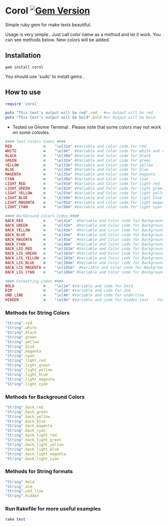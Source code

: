 # Corol [![Gem Version](https://badge.fury.io/rb/corol.svg)](https://badge.fury.io/rb/corol)

Simple ruby gem for make texts beautiful.

Usage is very simple . Just call color name as a method and let it work. You can see methods below. New colors will be added.

## Installation

```
gem install corol
```
You should use 'sudo' to install gems .

## How to use

```ruby
require 'corol'

puts "This text's output will be red".red   #=> Output will be red
puts "This text's output will be bold".bold #=> Output will be bold
```


* Tested on Gnome Terminal . Please note that some colors may not work on some colsoles.

```ruby
#### Text Colors Codes ####
RED              =    "\e[31m" #Variable and Color code for red
WHITE            =    "\e[0m"  #Variable and Color code for white and resetting color or format
BLACK            =    "\e[30m" #Variable and Color code for black
GREEN            =    "\e[32m" #Variable and Color code for green
YELLOW           =    "\e[33m" #Variable and Color code for yellow
BLUE             =    "\e[34m" #Variable and Color code for blue
MAGENTA          =    "\e[35m" #Variable and Color code for magenta
CYAN             =    "\e[36m" #Variable and Color code for cyan
LIGHT_RED        =    "\e[91m" #Variable and Color code for light red
LIGHT_GREEN      =    "\e[92m" #Variable and Color code for light green
LIGHT_YELLOW     =    "\e[93m" #Variable and Color code for light yellow
LIGHT_BLUE       =    "\e[94m" #Variable and Color code for light blue
LIGHT_MAGENTA    =    "\e[95m" #Variable and Color code for light magenta
LIGHT_CYAN       =    "\e[96m" #Variable and Color code for light cyan
```

```ruby
#### BackGround Colors Codes ####
BACK_RED         =    "\e[41m"  #Variable and Color code for Background red
BACK_GREEN       =    "\e[42m"  #Variable and Color code for Background green
BACK_YELLOW      =    "\e[43m"  #Variable and Color code for Background yellow
BACK_BLUE        =    "\e[44m"  #Variable and Color code for Background blue
BACK_MAGENTA     =    "\e[45m"  #Variable and Color code for Background magenta
BACK_CYAN        =    "\e[46m"  #Variable and Color code for Background cyan
BACK_LIG_RED     =    "\e[101m" #Variable and Color code for Background light red
BACK_LIG_GREEN   =    "\e[102m" #Variable and Color code for Background light green
BACK_LIG_YELLOW  =    "\e[103m" #Variable and Color code for Background light yellow
BACK_LIG_BLUE    =    "\e[104m" #Variable and Color code for Background light blue
BACK_LIG_MAGENTA =    "\e[105m"  #Variable and Color code for Background light magenta
BACK_LIG_CYAN    =    "\e[106m" #Variable and Color code for Background light cyan
```

```ruby
#### Formatting Codes ####
BOLD             =    "\e[1m" #Variable and code for bold
DIM              =    "\e[2m" #Variable and code for dim
UND_LINE         =    "\e[4m" #Variable and code for underline
HIDDEN           =    "\e[8m" #Variable and code for hidden text  . For passwords
```

### Methods for String Colors

```ruby
"String".red
"String".white
"String".black
"String".green
"String".yellow
"String".blue
"String".magenta
"String".cyan
"String".light_red
"String".light_green
"String".light_yellow
"String".light_blue
"String".light_magenta
"String".light_cyan
```

### Methods for Background Colors

```ruby
"String".back_red
"String".back_green
"String".back_yellow
"String".back_blue
"String".back_magenta
"String".back_cyan
"String".back_light_red
"String".back_light_green
"String".back_light_yellow
"String".back_light_blue
"String".back_light_magenta
"String".back_light_cyan
```
### Methods for String formats

```ruby
"String".bold
"String".dim
"String".und_line
"String".hidden
```


### Run Rakefile for more useful examples
```ruby
rake test
```



